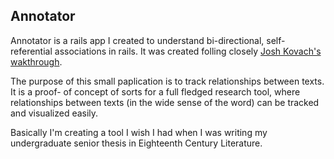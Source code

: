 ## Annotator

Annotator is a rails app I created to understand bi-directional, self-referential associations in rails. It was created folling closely [Josh Kovach's wakthrough](http://collectiveidea.com/blog/archives/2015/07/30/bi-directional-and-self-referential-associations-in-rails/).

The purpose of this small paplication is to track relationships between texts. It is a proof- of concept of sorts for a full fledged research tool, where relationships between texts (in the wide sense of the word) can be tracked and visualized easily.

Basically I'm creating a tool I wish I had when I was writing my undergraduate senior thesis in Eighteenth Century Literature.